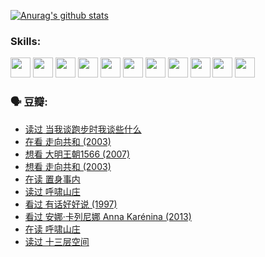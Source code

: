 
[![Anurag's github stats](https://github-readme-stats.vercel.app/api?username=w940853815)](https://github.com/anuraghazra/github-readme-stats)

### Skills:

<code><img height="32" src="https://cdn.jsdelivr.net/npm/simple-icons@v5/icons/python.svg"></code>
<code><img height="32" src="https://cdn.jsdelivr.net/npm/simple-icons@v5/icons/javascript.svg"></code>
<code><img height="32" src="https://cdn.jsdelivr.net/npm/simple-icons@v5/icons/django.svg"></code>
<code><img height="32" src="https://cdn.jsdelivr.net/npm/simple-icons@v5/icons/flask.svg"></code>
<code><img height="32" src="https://cdn.jsdelivr.net/npm/simple-icons@v5/icons/vuetify.svg"></code>
<code><img height="32" src="https://cdn.jsdelivr.net/npm/simple-icons@v5/icons/git.svg"></code>
<code><img height="32" src="https://cdn.jsdelivr.net/npm/simple-icons@v5/icons/docker.svg"></code>
<code><img height="32" src="https://cdn.jsdelivr.net/npm/simple-icons@v5/icons/postgresql.svg"></code>
<code><img height="32" src="https://cdn.jsdelivr.net/npm/simple-icons@v5/icons/elasticsearch.svg"></code>
<code><img height="32" src="https://cdn.jsdelivr.net/npm/simple-icons@v5/icons/macos.svg"></code>
<code><img height="32" src="https://cdn.jsdelivr.net/npm/simple-icons@v5/icons/linux.svg"></code>

### 🗣 豆瓣:

<!-- DOUBAN-ACTIVITIES:START -->
- [读过 当我谈跑步时我谈些什么](https://www.douban.com/people/136069238/status/3715422296/?_i=42207974)
- [在看 走向共和‎ (2003)](https://www.douban.com/people/136069238/status/3711470443/?_i=42207974)
- [想看 大明王朝1566‎ (2007)](https://www.douban.com/people/136069238/status/3710980213/?_i=42207974)
- [想看 走向共和‎ (2003)](https://www.douban.com/people/136069238/status/3710980002/?_i=42207974)
- [在读 置身事内](https://www.douban.com/people/136069238/status/3710472151/?_i=42207974)
- [读过 呼啸山庄](https://www.douban.com/people/136069238/status/3710470617/?_i=42207974)
- [看过 有话好好说‎ (1997)](https://www.douban.com/people/136069238/status/3709833172/?_i=42207974)
- [看过 安娜·卡列尼娜 Anna Karénina‎ (2013)](https://www.douban.com/people/136069238/status/3708942010/?_i=42207974)
- [在读 呼啸山庄](https://www.douban.com/people/136069238/status/3701626992/?_i=42207974)
- [读过 十三层空间](https://www.douban.com/people/136069238/status/3700755247/?_i=42207974)
<!-- DOUBAN-ACTIVITIES:END -->
<!--
**w940853815/w940853815** is a ✨ _special_ ✨ repository because its `README.md` (this file) appears on your GitHub profile.

Here are some ideas to get you started:

- 🔭 I’m currently working on ...
- 🌱 I’m currently learning ...
- 👯 I’m looking to collaborate on ...
- 🤔 I’m looking for help with ...
- 💬 Ask me about ...
- 📫 How to reach me: ...
- 😄 Pronouns: ...
- ⚡ Fun fact: ...
-->
